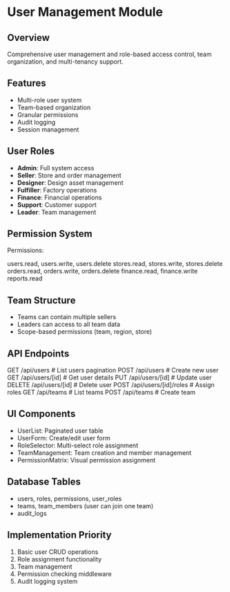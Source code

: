 # User Management Module

## Overview
Comprehensive user management and role-based access control, team organization, and multi-tenancy support.

## Features
- Multi-role user system
- Team-based organization
- Granular permissions
- Audit logging
- Session management

## User Roles
- **Admin**: Full system access
- **Seller**: Store and order management
- **Designer**: Design asset management
- **Fulfiller**: Factory operations
- **Finance**: Financial operations
- **Support**: Customer support
- **Leader**: Team management

## Permission System
Permissions:

users.read, users.write, users.delete
stores.read, stores.write, stores.delete
orders.read, orders.write, orders.delete
finance.read, finance.write
reports.read

## Team Structure
- Teams can contain multiple sellers
- Leaders can access to all team data
- Scope-based permissions (team, region, store)

## API Endpoints
GET    /api/users              # List users pagination
POST   /api/users              # Create new user
GET    /api/users/[id]         # Get user details
PUT    /api/users/[id]         # Update user
DELETE /api/users/[id]         # Delete user
POST   /api/users/[id]/roles   # Assign roles
GET    /api/teams              # List teams
POST   /api/teams              # Create team

## UI Components
- UserList: Paginated user table
- UserForm: Create/edit user form
- RoleSelector: Multi-select role assignment
- TeamManagement: Team creation and member management
- PermissionMatrix: Visual permission assignment

## Database Tables
- users, roles, permissions, user_roles
- teams, team_members (user can join one team)
- audit_logs

## Implementation Priority
1. Basic user CRUD operations
2. Role assignment functionality  
3. Team management
4. Permission checking middleware
5. Audit logging system

